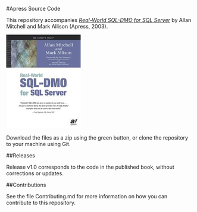#Apress Source Code

This repository accompanies [*Real-World SQL-DMO for SQL Server*](http://www.apress.com/9781590590409) by Allan Mitchell and Mark Allison (Apress, 2003).

![Cover image](9781590590409.jpg)

Download the files as a zip using the green button, or clone the repository to your machine using Git.

##Releases

Release v1.0 corresponds to the code in the published book, without corrections or updates.

##Contributions

See the file Contributing.md for more information on how you can contribute to this repository.
